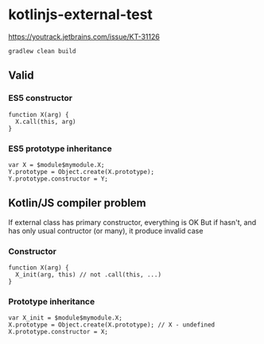 # kotlinjs-external-test

https://youtrack.jetbrains.com/issue/KT-31126

`gradlew clean build`

## Valid

### ES5 constructor

```
function X(arg) {
  X.call(this, arg)
}
```

### ES5 prototype inheritance

```
var X = $module$mymodule.X;
Y.prototype = Object.create(X.prototype);
Y.prototype.constructor = Y;
```

## Kotlin/JS compiler problem

If external class has primary constructor, everything is OK
But if hasn't, and has only usual contructor (or many), it produce invalid case

### Constructor

```
function X(arg) {
  X_init(arg, this) // not .call(this, ...)
}
```

### Prototype inheritance

```
var X_init = $module$mymodule.X;
X.prototype = Object.create(X.prototype); // X - undefined
X.prototype.constructor = X;
```

